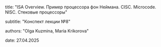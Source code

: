 title: "ISA Overview. Пример процессора фон Неймана. CISC. Microcode. NISC. Стековые процессоры"

subtitle: "Конспект лекции №8"

authors: "Olga Kuzmina, Maria Krikorova"

date: 27.04.2025
